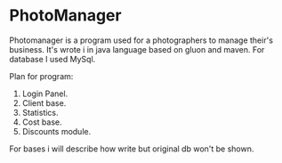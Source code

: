 # PhotoManager
Photomanager is a program used for a photographers to manage their's business. It's wrote i in java language based on gluon and maven. For database I used MySql. 

Plan for program:
1) Login Panel.
2) Client base.
3) Statistics.
4) Cost base.
5) Discounts module.

For bases i will describe how write but original db won't be shown.